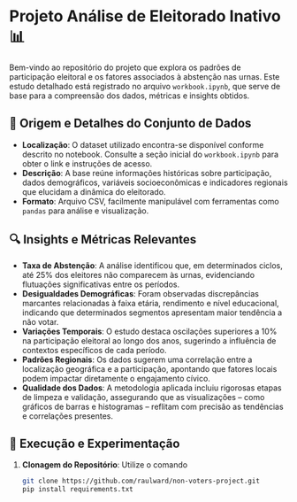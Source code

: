 # Projeto Análise de Eleitorado Inativo 📊

Bem-vindo ao repositório do projeto que explora os padrões de participação eleitoral e os fatores associados à abstenção nas urnas. Este estudo detalhado está registrado no arquivo `workbook.ipynb`, que serve de base para a compreensão dos dados, métricas e insights obtidos.

## 📁 Origem e Detalhes do Conjunto de Dados
- **Localização**: O dataset utilizado encontra-se disponível conforme descrito no notebook. Consulte a seção inicial do `workbook.ipynb` para obter o link e instruções de acesso.
- **Descrição**: A base reúne informações históricas sobre participação, dados demográficos, variáveis socioeconômicas e indicadores regionais que elucidam a dinâmica do eleitorado.
- **Formato**: Arquivo CSV, facilmente manipulável com ferramentas como `pandas` para análise e visualização.

## 🔍 Insights e Métricas Relevantes
- **Taxa de Abstenção**: A análise identificou que, em determinados ciclos, até 25% dos eleitores não comparecem às urnas, evidenciando flutuações significativas entre os períodos.
- **Desigualdades Demográficas**: Foram observadas discrepâncias marcantes relacionadas à faixa etária, rendimento e nível educacional, indicando que determinados segmentos apresentam maior tendência a não votar.
- **Variações Temporais**: O estudo destaca oscilações superiores a 10% na participação eleitoral ao longo dos anos, sugerindo a influência de contextos específicos de cada período.
- **Padrões Regionais**: Os dados sugerem uma correlação entre a localização geográfica e a participação, apontando que fatores locais podem impactar diretamente o engajamento cívico.
- **Qualidade dos Dados**: A metodologia aplicada incluiu rigorosas etapas de limpeza e validação, assegurando que as visualizações – como gráficos de barras e histogramas – reflitam com precisão as tendências e correlações presentes.

## 🚀 Execução e Experimentação
1. **Clonagem do Repositório**: Utilize o comando  
   ```bash
   git clone https://github.com/raulward/non-voters-project.git
   pip install requirements.txt